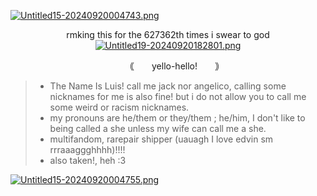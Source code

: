 [![Untitled15-20240920004743.png](https://i.postimg.cc/tJLnGVf0/Untitled15-20240920004743.png)](https://postimg.cc/jn4SzCtv)
<p align="center"

rmking this for the 627362th times i swear to god
[![Untitled19-20240920182801.png](https://i.postimg.cc/mgtnGQ28/Untitled19-20240920182801.png)](https://postimg.cc/ZWzH8vNd)
<p align="center"

### 　　｟　　yello-hello!　　｠
>- The Name Is Luis! call me jack nor angelico, calling some nicknames for me is also fine! but i do not allow you to call me some weird or racism nicknames.
>- my pronouns are he/them or they/them ; he/him, I don't like to being called a she unless my wife can call me a she. 
>- multifandom, rarepair shipper (uauagh I love edvin sm rrraaaggghhhh)!!!!
>- also taken!, heh :3

[![Untitled15-20240920004755.png](https://i.postimg.cc/WzGR7B0B/Untitled15-20240920004755.png)](https://postimg.cc/N2jPsPJD)
<p align="center"
